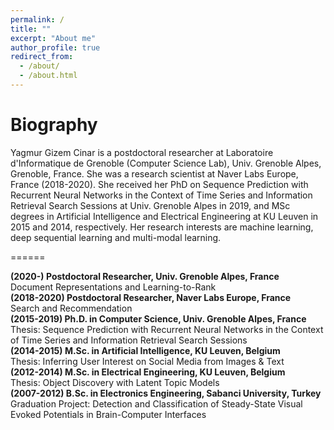 ```yaml
---
permalink: /
title: ""
excerpt: "About me"
author_profile: true
redirect_from: 
  - /about/
  - /about.html
---
```



Biography
======
Yagmur Gizem Cinar is a postdoctoral researcher at Laboratoire d'Informatique de Grenoble (Computer Science Lab), Univ. Grenoble Alpes, Grenoble, France. She was a research scientist at Naver Labs Europe, France (2018-2020). She received her PhD on Sequence Prediction with Recurrent Neural Networks in the Context of Time Series and Information Retrieval Search Sessions at Univ. Grenoble Alpes in 2019, and MSc degrees in Artificial Intelligence and Electrical Engineering at KU Leuven in 2015 and 2014, respectively. Her research interests are machine learning, deep sequential learning and multi-modal learning.


======

**(2020-) Postdoctoral Researcher, Univ. Grenoble Alpes, France**  
        Document Representations and Learning-to-Rank  
**(2018-2020) Postdoctoral Researcher, Naver Labs Europe, France**  
        Search and Recommendation  
**(2015-2019) Ph.D. in Computer Science, Univ. Grenoble Alpes, France**  
        Thesis: Sequence Prediction with Recurrent Neural Networks in the Context of Time Series and Information Retrieval Search Sessions  
**(2014-2015) M.Sc. in Artificial Intelligence, KU Leuven, Belgium**  
        Thesis: Inferring User Interest on Social Media from Images & Text  
**(2012-2014) M.Sc. in Electrical Engineering, KU Leuven, Belgium**  
        Thesis: Object Discovery with Latent Topic Models  
**(2007-2012) B.Sc. in Electronics Engineering, Sabanci University, Turkey**  
        Graduation Project: Detection and Classification of Steady-State Visual Evoked Potentials in Brain-Computer Interfaces


